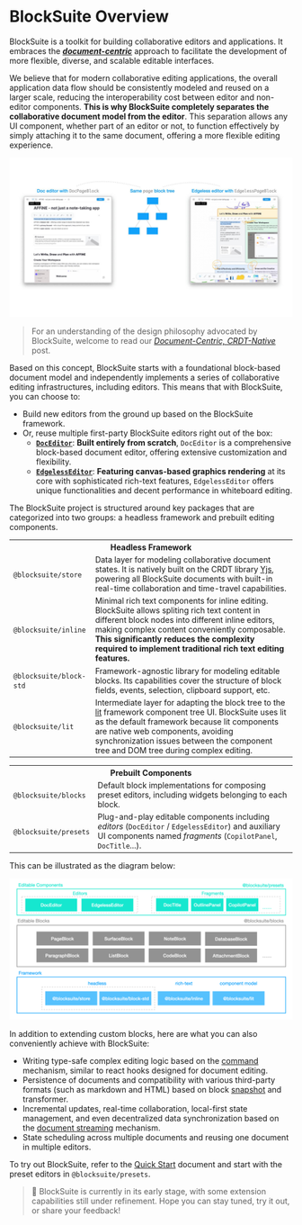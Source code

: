 # BlockSuite Overview

BlockSuite is a toolkit for building collaborative editors and applications. It embraces the [**_document-centric_**](./design-philosophy) approach to facilitate the development of more flexible, diverse, and scalable editable interfaces.

We believe that for modern collaborative editing applications, the overall application data flow should be consistently modeled and reused on a larger scale, reducing the interoperability cost between editor and non-editor components. **This is why BlockSuite completely separates the collaborative document model from the editor**. This separation allows any UI component, whether part of an editor or not, to function effectively by simply attaching it to the same document, offering a more flexible editing experience.

![showcase-doc-edgeless-editors](./images/showcase-doc-edgeless-editors.jpg)

> For an understanding of the design philosophy advocated by BlockSuite, welcome to read our [_Document-Centric, CRDT-Native_](./design-philosophy) post.

Based on this concept, BlockSuite starts with a foundational block-based document model and independently implements a series of collaborative editing infrastructures, including editors. This means that with BlockSuite, you can choose to:

- Build new editors from the ground up based on the BlockSuite framework.
- Or, reuse multiple first-party BlockSuite editors right out of the box:
  - [**`DocEditor`**](./presets/doc-editor): **Built entirely from scratch**, `DocEditor` is a comprehensive block-based document editor, offering extensive customization and flexibility.
  - [**`EdgelessEditor`**](./presets/edgeless-editor): **Featuring canvas-based graphics rendering** at its core with sophisticated rich-text features, `EdgelessEditor` offers unique functionalities and decent performance in whiteboard editing.

The BlockSuite project is structured around key packages that are categorized into two groups: a headless framework and prebuilt editing components.

<table>
  <tr>
    <th colspan="2">Headless Framework</th>
  </tr>
  <tr>
    <td><code>@blocksuite/store</code></td>
    <td>Data layer for modeling collaborative document states. It is natively built on the CRDT library <a href="https://github.com/yjs/yjs">Yjs</a>, powering all BlockSuite documents with built-in real-time collaboration and time-travel capabilities.</td>
  </tr>
  <tr>
    <td><code>@blocksuite/inline</code></td>
    <td>Minimal rich text components for inline editing. BlockSuite allows spliting rich text content in different block nodes into different inline editors, making complex content conveniently composable. <strong>This significantly reduces the complexity required to implement traditional rich text editing features.</strong></td>
  </tr>
  <tr>
    <td><code>@blocksuite/block-std</code></td>
    <td>Framework-agnostic library for modeling editable blocks. Its capabilities cover the structure of block fields, events, selection, clipboard support, etc.</td>
  </tr>
  <tr>
    <td><code>@blocksuite/lit</code></td>
    <td>Intermediate layer for adapting the block tree to the <a href="https://lit.dev/">lit</a> framework component tree UI. BlockSuite uses lit as the default framework because lit components are native web components, avoiding synchronization issues between the component tree and DOM tree during complex editing.</td>
  </tr>
</table>

<table>
  <tr>
    <th colspan="2">Prebuilt Components</th>
  </tr>
  <tr>
    <td><code>@blocksuite/blocks</code></td>
    <td>Default block implementations for composing preset editors, including widgets belonging to each block.</td>
  </tr>
  <tr>
    <td><code>@blocksuite/presets</code></td>
    <td>Plug-and-play editable components including <i>editors</i> (<code>DocEditor</code> / <code>EdgelessEditor</code>) and auxiliary UI components named <i>fragments</i> (<code>CopilotPanel</code>, <code>DocTitle</code>...).</td>
  </tr>
</table>

This can be illustrated as the diagram below:

![package-overview.png](./images/package-overview.png)

In addition to extending custom blocks, here are what you can also conveniently achieve with BlockSuite:

- Writing type-safe complex editing logic based on the [command](./command) mechanism, similar to react hooks designed for document editing.
- Persistence of documents and compatibility with various third-party formats (such as markdown and HTML) based on block [snapshot](./data-synchronization#snapshot-api) and transformer.
- Incremental updates, real-time collaboration, local-first state management, and even decentralized data synchronization based on the [document streaming](./data-synchronization#document-streaming) mechanism.
- State scheduling across multiple documents and reusing one document in multiple editors.

To try out BlockSuite, refer to the [Quick Start](./quick-start) document and start with the preset editors in `@blocksuite/presets`.

> 🚧 BlockSuite is currently in its early stage, with some extension capabilities still under refinement. Hope you can stay tuned, try it out, or share your feedback!
